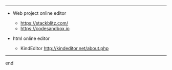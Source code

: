 
---

- Web project online editor
  - https://stackblitz.com/
  - https://codesandbox.io

- html online editor
  - KindEditor http://kindeditor.net/about.php


---

end